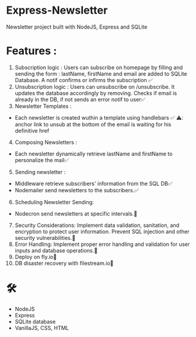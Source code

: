 # Express-Newsletter
Newsletter project built with NodeJS, Express and SQLite

# Features : 
1. Subscription logic : Users can subscribe on homepage by filling and sending the form : lastName, firstName and email are added to SQLite Database. A notif confirms or infirms the subscription ✅
2. Unsubscription logic : Users can unsubscribe on /unsubscribe. It updates the database accordingly by removing. Checks if email is already in the DB, if not sends an error notif to user✅
3. Newsletter Templates : 
- Each newsletter is created wuthin a template using handlebars ✅ ⚠️: anchor link to unsub at the bottom of the email is waiting for his definitive href
4. Composing Newsletters :
- Each newsletter dynamically retrieve lastName and firstName to personalize the mail✅
5. Sending newsletter : 
- Middleware retrieve subscribers' information from the SQL DB✅
- Nodemailer send newsletters to the subscribers.✅
6. Scheduling Newsletter Sending:
- Nodecron send newsletters at specific intervals.🚧
7. Security Considerations: Implement data validation, sanitation, and encryption to protect user information. Prevent SQL injection and other security vulnerabilities.🚧
8. Error Handling: Implement proper error handling and validation for user inputs and database operations.🚧
9. Deploy on fly.io🚧
10. DB disaster recovery with filestream.io🚧

# 🛠️ 
- NodeJS
- Express
- SQLite database
- VanillaJS, CSS, HTML